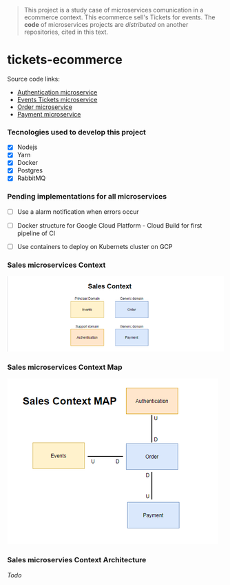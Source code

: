 > This project is a study case of microservices comunication in a ecommerce context. This ecommerce sell's Tickets for events. The **code** of microservices projects are *distributed* on another repositories, cited in this text.

# tickets-ecommerce

Source code links:

- [Authentication microservice](https://github.com/PgPedroGabriel/auth-microservice)
- [Events Tickets microservice](https://github.com/PgPedroGabriel/events-tickets-microservice)
- [Order microservice](https://github.com/PgPedroGabriel/order-microservice)
- [Payment microservice](https://github.com/PgPedroGabriel/payment-worker-microservice)

### Tecnologies used to develop this project

- [x] Nodejs
- [x] Yarn
- [x] Docker
- [x] Postgres
- [x] RabbitMQ

### Pending implementations for all microservices

- [ ] Use a alarm notification when errors occur
- [ ] Docker structure for Google Cloud Platform - Cloud Build for first pipeline of CI
- [ ] Use containers to deploy on Kubernets cluster on GCP


### Sales microservices Context

![bounded context](/images/ddd1.png "Bounded context")

### Sales microservices Context Map

![context map](/images/ddd2.png "context map")

### Sales microservies Context Architecture

*Todo*
